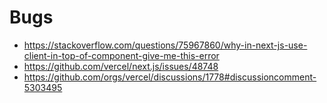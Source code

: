 # Bugs

- https://stackoverflow.com/questions/75967860/why-in-next-js-use-client-in-top-of-component-give-me-this-error
- https://github.com/vercel/next.js/issues/48748
- https://github.com/orgs/vercel/discussions/1778#discussioncomment-5303495
